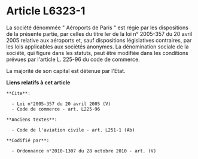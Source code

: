 # Article L6323-1

La société dénommée " Aéroports de Paris " est régie par les dispositions de la présente partie, par celles du titre Ier de
la loi n° 2005-357 du 20 avril 2005 relative aux aéroports et, sauf dispositions législatives contraires, par les lois
applicables aux sociétés anonymes. La dénomination sociale de la société, qui figure dans les statuts, peut être modifiée
dans les conditions prévues par l'article L. 225-96 du code de commerce. 

La majorité de son capital est détenue par l'Etat.

**Liens relatifs à cet article**

	**Cite**:

	  - Loi n°2005-357 du 20 avril 2005 (V)
	  - Code de commerce - art. L225-96

	**Anciens textes**:

	  - Code de l'aviation civile - art. L251-1 (Ab)

	**Codifié par**:

	  - Ordonnance n°2010-1307 du 28 octobre 2010 - art. (V)
